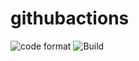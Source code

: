 # githubactions
![code format](https://github.com/bbeek/githubactions/workflows/code%20format%20check/badge.svg) 
![Build](https://github.com/bbeek/githubactions/workflows/Build%20master/badge.svg)